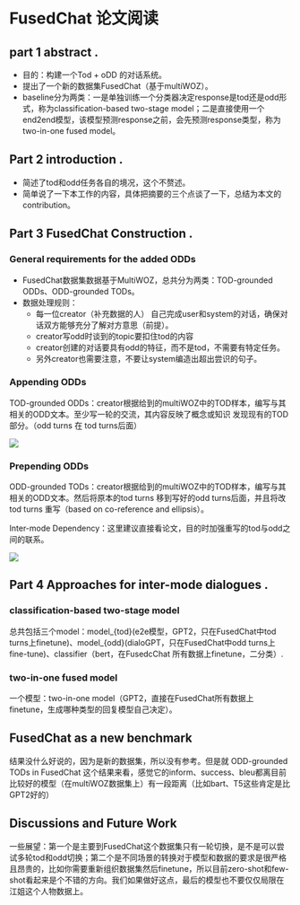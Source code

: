 # FusedChat 论文阅读

## part 1 abstract .

+ 目的：构建一个Tod + oDD 的对话系统。
+ 提出了一个新的数据集FusedChat（基于multiWOZ）。
+ baseline分为两类：一是单独训练一个分类器决定response是tod还是odd形式，称为classification-based two-stage model；二是直接使用一个end2end模型，该模型预测response之前，会先预测response类型，称为 two-in-one fused model。


## Part 2 introduction .

+ 简述了tod和odd任务各自的境况，这个不赘述。
+ 简单说了一下本工作的内容，具体把摘要的三个点谈了一下，总结为本文的contribution。


## Part 3 FusedChat Construction .

### General requirements for the added ODDs

+ FusedChat数据集数据基于MultiWOZ，总共分为两类：TOD-grounded ODDs、ODD-grounded TODs。
+ 数据处理规则：
  + 每一位creator（补充数据的人） 自己完成user和system的对话，确保对话双方能够充分了解对方意思（前提）。
  + creator写odd时谈到的topic要扣住tod的内容
  + creator创建的对话要具有odd的特征，而不是tod，不需要有特定任务。
  + 另外creator也需要注意，不要让system编造出超出尝识的句子。

### Appending ODDs

TOD-grounded ODDs：creator根据给到的multiWOZ中的TOD样本，编写与其相关的ODD文本。至少写一轮的交流，其内容反映了概念或知识 发现现有的TOD部分。（odd turns 在 tod turns后面）

![](https://i.imgur.com/Xbua3Oj.png)


### Prepending ODDs

ODD-grounded TODs：creator根据给到的multiWOZ中的TOD样本，编写与其相关的ODD文本。然后将原本的tod turns 移到写好的odd turns后面，并且将改tod turns 重写（based on co-reference and ellipsis）。

Inter-mode Dependency：这里建议直接看论文，目的时加强重写的tod与odd之间的联系。

![](https://i.imgur.com/ibkkhRr.png)



## Part 4 Approaches for inter-mode dialogues .


### classification-based two-stage model

总共包括三个model：model_{tod}(e2e模型，GPT2，只在FusedChat中tod turns上finetune)、model_{odd}(dialoGPT，只在FusedChat中odd turns上fine-tune)、classifier（bert，在FusedcChat 所有数据上finetune，二分类）.


### two-in-one fused model

一个模型：two-in-one model（GPT2，直接在FusedChat所有数据上finetune，生成哪种类型的回复模型自己决定）。

## FusedChat as a new benchmark

结果没什么好说的，因为是新的数据集，所以没有参考。但是就 ODD-grounded TODs in FusedChat 这个结果来看，感觉它的inform、success、bleu都离目前比较好的模型（在multiWOZ数据集上）有一段距离（比如bart、T5这些肯定是比GPT2好的）


## Discussions and Future Work

一些展望：第一个是主要到FusedChat这个数据集只有一轮切换，是不是可以尝试多轮tod和odd切换；第二个是不同场景的转换对于模型和数据的要求是很严格且昂贵的，比如你需要重新组织数据集然后finetune，所以目前zero-shot和few-shot看起来是个不错的方向。我们如果做好这点，最后的模型也不要仅仅局限在江姐这个人物数据上。
